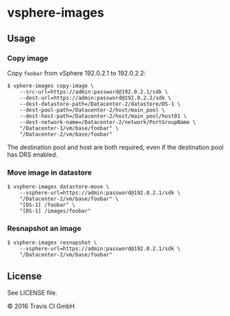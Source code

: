 # vsphere-images

## Usage

### Copy image

Copy `foobar` from vSphere 192.0.2.1 to 192.0.2.2:

```
$ vphere-images copy-image \
	--src-url=https://admin:password@192.0.2.1/sdk \
	--dest-url=https://admin:password@192.0.2.2/sdk \
	--dest-datastore-path=/Datacenter-2/datastore/DS-1 \
	--dest-pool-path=/Datacenter-2/host/main_pool \
	--dest-host-path=/Datacenter-2/host/main_pool/host01 \
	--dest-network-name=/Datacenter-2/network/PortGroupName \
	"/Datacenter-1/vm/base/foobar" \
	"/Datacenter-2/vm/base/foobar"
```

The destination pool and host are both required, even if the destination pool has DRS enabled.

### Move image in datastore

```
$ vsphere-images datastore-move \
	--vsphere-url=https://admin:password@192.0.2.1/sdk \
	"/Datacenter-2/vm/base/foobar" \
	"[DS-1] /foobar" \
	"[DS-1] /images/foobar"
```

### Resnapshot an image

```
$ vsphere-images resnapshot \
	--vsphere-url=https://admin:password@192.0.2.1/sdk \
	"/Datacenter-2/vm/base/foobar"
```

## License

See LICENSE file.

© 2016 Travis CI GmbH
